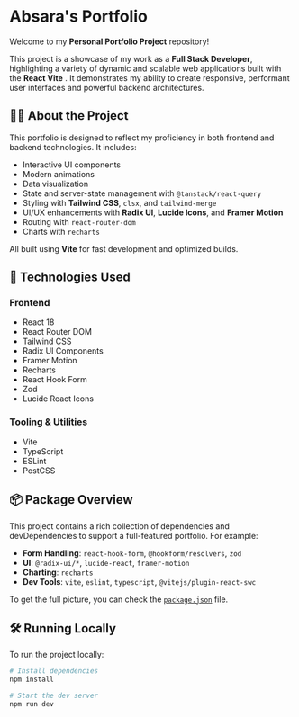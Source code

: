 
# Absara's Portfolio

Welcome to my **Personal Portfolio Project** repository!

This project is a showcase of my work as a **Full Stack Developer**, highlighting a variety of dynamic and scalable web applications built with the **React Vite** . It demonstrates my ability to create responsive, performant user interfaces and powerful backend architectures.

## 🧑‍💻 About the Project

This portfolio is designed to reflect my proficiency in both frontend and backend technologies. It includes:

- Interactive UI components
- Modern animations
- Data visualization
- State and server-state management with `@tanstack/react-query`
- Styling with **Tailwind CSS**, `clsx`, and `tailwind-merge`
- UI/UX enhancements with **Radix UI**, **Lucide Icons**, and **Framer Motion**
- Routing with `react-router-dom`
- Charts with `recharts`

All built using **Vite** for fast development and optimized builds.

## 🚀 Technologies Used

### Frontend
- React 18
- React Router DOM
- Tailwind CSS
- Radix UI Components
- Framer Motion
- Recharts
- React Hook Form
- Zod
- Lucide React Icons

### Tooling & Utilities
- Vite
- TypeScript
- ESLint
- PostCSS

## 📦 Package Overview

This project contains a rich collection of dependencies and devDependencies to support a full-featured portfolio. For example:

- **Form Handling**: `react-hook-form`, `@hookform/resolvers`, `zod`
- **UI**: `@radix-ui/*`, `lucide-react`, `framer-motion`
- **Charting**: `recharts`
- **Dev Tools**: `vite`, `eslint`, `typescript`, `@vitejs/plugin-react-swc`

To get the full picture, you can check the [`package.json`](./package.json) file.

## 🛠️ Running Locally

To run the project locally:

```bash
# Install dependencies
npm install

# Start the dev server
npm run dev
